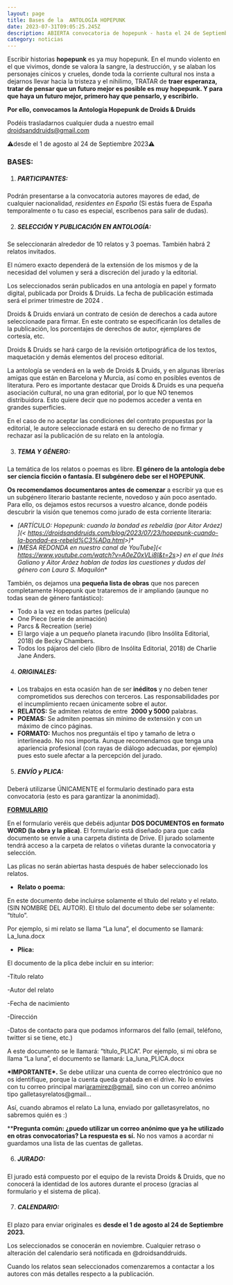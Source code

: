 ```yaml
---
layout: page
title: Bases de la  ANTOLOGÍA HOPEPUNK
date: 2023-07-31T09:05:25.245Z
description: ABIERTA convocatoria de hopepunk - hasta el 24 de Septiembre
category: noticias
---
```

Escribir historias **hopepunk** es ya muy hopepunk. En el mundo violento en el que vivimos, donde se valora la sangre, la destrucción, y se alaban los personajes cínicos y crueles, donde toda la corriente cultural nos insta a dejarnos llevar hacia la tristeza y el nihilimo, TRATAR de **traer esperanza, tratar de pensar que un futuro mejor es posible es muy hopepunk. Y para que haya un futuro mejor, primero hay que pensarlo, y escribirlo.**

**P﻿or ello, convocamos la Antología Hopepunk de Droids & Druids**

Podéis trasladarnos cualquier duda a nuestro email [droidsanddruids@gmail.com](mailto:droidsanddruids@gmail.com)

⚠️desde el 1 de agosto al 24 de Septiembre 2023⚠️

### BASES:

1. ##### PARTICIPANTES: 

Podrán presentarse a la convocatoria autores mayores de edad, de cualquier nacionalidad, *residentes en España* (Si estás fuera de España temporalmente o tu caso es especial, escríbenos para salir de dudas).

2. ##### SELECCIÓN Y PUBLICACIÓN EN ANTOLOGÍA: 

Se seleccionarán alrededor de 10 relatos y 3 poemas. También habrá 2 relatos invitados.

El número exacto dependerá de la extensión de los mismos y de la necesidad del volumen y será a discreción del jurado y la editorial.

Los seleccionados serán publicados en una antología en papel y formato digital, publicada por Droids & Druids. La fecha de publicación estimada será el primer trimestre de 2024 .

Droids & Druids enviará un contrato de cesión de derechos a cada autore seleccionade para firmar. En este contrato se especificarán los detalles de la publicación, los porcentajes de derechos de autor, ejemplares de cortesía, etc.

Droids & Druids se hará cargo de la revisión ortotipográfica de los textos, maquetación y demás elementos del proceso editorial. 

La antología se venderá en la web de Droids & Druids, y en algunas librerías amigas que están en Barcelona y Murcia, así como en posibles eventos de literatura. Pero es importante destacar que Droids & Druids es una pequeña asociación cultural, no una gran editorial, por lo que NO tenemos distribuidora. Esto quiere decir que no podemos acceder a venta en grandes superficies.

En el caso de no aceptar las condiciones del contrato propuestas por la editorial, le autore seleccionade estará en su derecho de no firmar y rechazar así la publicación de su relato en la antología.

3. ##### TEMA Y GÉNERO:

La temática de los relatos o poemas es libre. **El género de la antología debe ser ciencia ficción o fantasía. El subgénero debe ser el HOPEPUNK**.

**Os recomendamos documentaros antes de comenzar** a escribir ya que es un subgénero literario bastante reciente, novedoso y aún poco asentado. Para ello, os dejamos estos recursos a vuestro alcance, donde podéis descubrir la visión que tenemos como jurado de esta corriente literaria:

* **\[ARTÍCULO: Hopepunk: cuando la bondad es rebeldía (por Aitor Aráez) ](<* <https://droidsanddruids.com/blog/2023/07/23/hopepunk-cuando-la-bondad-es-rebeld%C3%ADa.html>>)**[](https://droidsanddruids.com/blog/2023/07/23/hopepunk-cuando-la-bondad-es-rebeld%C3%ADa.html)
* **\[MESA REDONDA en nuestro canal de YouTube](<* <https://www.youtube.com/watch?v=A0eZ0xVLi8I&t=2s>>) en el que Inés Galiano y Aitor Aráez hablan de todas las cuestiones y dudas del género con Laura S. Maquilón**

También, os dejamos una **pequeña lista de obras** que nos parecen completamente Hopepunk que trataremos de ir ampliando (aunque no todas sean de género fantástico):

* Todo a la vez en todas partes (película)
* One Piece (serie de animación)
* Parcs & Recreation (serie)
* El largo viaje a un pequeño planeta iracundo (libro Insólita Editorial, 2018) de Becky Chambers.
* Todos los pájaros del cielo (libro de Insólita Editorial, 2018) de Charlie Jane Anders.

4. ##### ORIGINALES:

* Los trabajos en esta ocasión han de ser **inéditos** y no deben tener comprometidos sus derechos con terceros. Las responsabilidades por el incumplimiento recaen únicamente sobre el autor.
* **RELATOS:** Se admiten relatos de entre  **2000 y 5000** palabras.
* **POEMAS:** Se admiten poemas sin mínimo de extensión y con un máximo de cinco páginas.
* **FORMATO:** Muchos nos preguntáis el tipo y tamaño de letra o interlineado. No nos importa. Aunque recomendamos que tenga una apariencia profesional (con rayas de diálogo adecuadas, por ejemplo) pues esto suele afectar a la percepción del jurado.

5. ##### ENVÍO y PLICA:

Deberá utilizarse ÚNICAMENTE el formulario destinado para esta convocatoria (esto es para garantizar la anonimidad). 

**[FORMULARIO](https://forms.gle/5gg12uH1ZGEMww3x7)**

En el formulario veréis que debéis adjuntar **DOS DOCUMENTOS en formato WORD (la obra y la plica)**. El formulario está diseñado para que cada documento se envíe a una carpeta distinta de Drive. El jurado solamente tendrá acceso a la carpeta de relatos o viñetas durante la convocatoria y selección.

Las plicas no serán abiertas hasta después de haber seleccionado los relatos.

* **Relato o poema:** 

En este documento debe incluirse solamente el título del relato y el relato. (SIN NOMBRE DEL AUTOR). El título del documento debe ser solamente: “título”. 

Por ejemplo, si mi relato se llama “La luna”, el documento se llamará: La_luna.docx

* **Plica:** 

El documento de la plica debe incluir en su interior:

\-Título relato

\-Autor del relato

\-Fecha de nacimiento

\-Dirección

\-Datos de contacto para que podamos informaros del fallo (email, teléfono, twitter si se tiene, etc.)

A este documento se le llamará: “título_PLICA”. Por ejemplo, si mi obra se llama “La luna”, el documento se llamará: La_luna_PLICA.docx

**\*IMPORTANTE\*.** Se debe utilizar una cuenta de correo electrónico que no os identifique, porque la cuenta queda grabada en el drive. No lo envíes con tu correo principal mari[aramirez@gmail](mailto:aramirez@gmail.com), sino con un correo anónimo tipo galletasyrelatos@gmail…

Así, cuando abramos el relato La luna, enviado por galletasyrelatos, no sabremos quién es :) 

\*\***Pregunta común: ¿puedo utilizar un correo anónimo que ya he utilizado en otras convocatorias? La respuesta es sí.** No nos vamos a acordar ni guardamos una lista de las cuentas de galletas. 

6. ##### JURADO:

El jurado está compuesto por el equipo de la revista Droids & Druids, que no conocerá la identidad de los autores durante el proceso (gracias al formulario y el sistema de plica). 

7. ##### CALENDARIO:

El plazo para enviar originales es **desde el 1 de agosto al 24 de Septiembre 2023.**

Los seleccionados se conocerán en noviembre. Cualquier retraso o alteración del calendario será notificada en @droidsanddruids. 

Cuando los relatos sean seleccionados comenzaremos a contactar a los autores con más detalles respecto a la publicación.